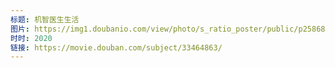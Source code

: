 ```yaml
---
标题: 机智医生生活
图片: https://img1.doubanio.com/view/photo/s_ratio_poster/public/p2586800409.jpg
时时: 2020
链接: https://movie.douban.com/subject/33464863/
---
```

